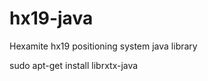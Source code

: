 hx19-java
=========

Hexamite hx19 positioning system java library

sudo apt-get install librxtx-java

